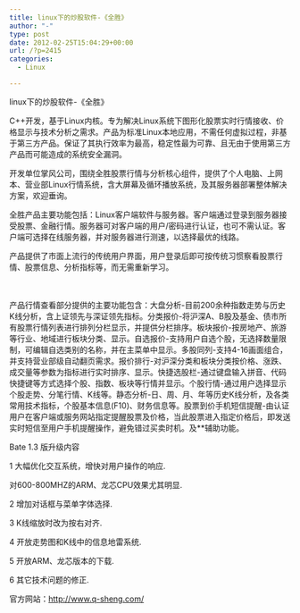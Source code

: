 ```yaml
---
title: linux下的炒股软件-《全胜》
author: "-"
type: post
date: 2012-02-25T15:04:29+00:00
url: /?p=2415
categories:
  - Linux

---
```

linux下的炒股软件-《全胜》
  
C++开发，基于Linux内核。专为解决Linux系统下图形化股票实时行情接收、价格显示与技术分析之需求。产品为标准Linux本地应用，不需任何虚拟过程，非基于第三方产品。保证了其执行效率为最高，稳定性最为可靠、且无由于使用第三方产品而可能造成的系统安全漏洞。

开发单位掌风公司，围绕全胜股票行情与分析核心组件，提供了个人电脑、上网本、营业部Linux行情系统，含大屏幕及循环播放系统，及其服务器部署整体解决方案，欢迎垂询。

全胜产品主要功能包括：Linux客户端软件与服务器。客户端通过登录到服务器接受股票、金融行情。服务器可对客户端的用户/密码进行认证，也可不需认证。客户端可选择在线服务器，并对服务器进行测速，以选择最优的线路。
    
产品提供了市面上流行的传统用户界面，用户登录后即可按传统习惯察看股票行情、股票信息、分析指标等，而无需重新学习。
  
　
    
产品行情查看部分提供的主要功能包含：大盘分析-目前200余种指数走势与历史K线分析，含上证领先与深证领先指标。分类报价-将沪深A、B股及基金、债市所有股票行情列表进行排列分栏显示，并提供分栏排序。板块报价-按房地产、旅游等行业、地域进行板块分类、显示。自选报价-支持用户自选个股，无选择数量限制，可编辑自选类别的名称，并在主菜单中显示。多股同列-支持4-16画面组合，并支持营业部级自动翻页需求。报价排行-对沪深分类和板块分类按价格、涨跌、成交量等参数为指标进行实时排序、显示。快捷选股栏-通过键盘输入拼音、代码快捷键等方式选择个股、指数、板块等行情并显示。个股行情-通过用户选择显示个股走势、分笔行情、K线等。静态分析-日、周、月、年等历史K线分析，及各类常用技术指标，个股基本信息(F10)、财务信息等。股票到价手机短信提醒-由认证用户在客户端或服务网站指定提醒股票及价格，当此股票进入指定价格后，即发送实时短信至用户手机提醒操作，避免错过买卖时机。及**辅助功能。

Bate 1.3 版升级内容

1 大幅优化交互系统，增快对用户操作的响应.
    
对600-800MHZ的ARM、龙芯CPU效果尤其明显.

2 增加对话框与菜单字体选择.

3 K线缩放时改为按右对齐.

4 开放走势图和K线中的信息地雷系统.

5 开放ARM、龙芯版本的下载.

6 其它技术问题的修正.
  
官方网站：http://www.q-sheng.com/